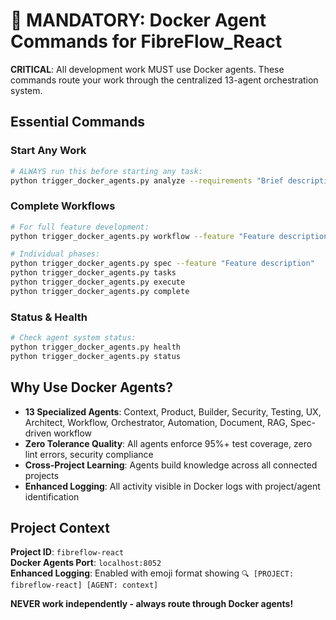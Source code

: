 # 🚨 MANDATORY: Docker Agent Commands for FibreFlow_React

**CRITICAL**: All development work MUST use Docker agents. These commands route your work through the centralized 13-agent orchestration system.

## Essential Commands

### Start Any Work
```bash
# ALWAYS run this before starting any task:
python trigger_docker_agents.py analyze --requirements "Brief description of what you're working on"
```

### Complete Workflows
```bash
# For full feature development:
python trigger_docker_agents.py workflow --feature "Feature description" --requirements "User requirements"

# Individual phases:
python trigger_docker_agents.py spec --feature "Feature description"
python trigger_docker_agents.py tasks
python trigger_docker_agents.py execute  
python trigger_docker_agents.py complete
```

### Status & Health
```bash
# Check agent system status:
python trigger_docker_agents.py health
python trigger_docker_agents.py status
```

## Why Use Docker Agents?

- **13 Specialized Agents**: Context, Product, Builder, Security, Testing, UX, Architect, Workflow, Orchestrator, Automation, Document, RAG, Spec-driven workflow
- **Zero Tolerance Quality**: All agents enforce 95%+ test coverage, zero lint errors, security compliance
- **Cross-Project Learning**: Agents build knowledge across all connected projects
- **Enhanced Logging**: All activity visible in Docker logs with project/agent identification

## Project Context

**Project ID**: `fibreflow-react`  
**Docker Agents Port**: `localhost:8052`  
**Enhanced Logging**: Enabled with emoji format showing `🔍 [PROJECT: fibreflow-react] [AGENT: context]`

**NEVER work independently - always route through Docker agents!**